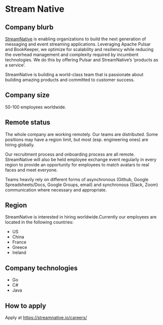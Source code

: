 
# Stream Native 

## Company blurb

[StreamNative](https://streamnative.io/) is enabling organizations to build the next generation of messaging and event streaming applications. Leveraging Apache Pulsar and BookKeeper, we optimize for scalability and resiliency while reducing the overhead management and complexity required by incumbent technologies. We do this by offering Pulsar and StreamNative’s ‘products as a service’. 

StreamNative is building a world-class team that is passionate about building amazing products and committed to customer success.


## Company size

50-100 employees worldwide.

## Remote status

The whole company are working remotely. Our teams are distributed. Some positions may have a region limit, but most (esp. engineering ones) are hiring globally.

Our recruitment process and onboarding process are all remote. StreamNative will also be held employee exchange event regularly in every region to provide an opportunity for employees to match avatars to real faces and meet everyone.

Teams heavily rely on different forms of asynchronous (Github, Google Spreadsheets/Docs, Google Groups, email) and synchronous (Slack, Zoom) communication where necessary and appropriate.

## Region

StreamNative is interested in hiring worldwide.Currently our employees are located in the following countries:

* US
* China
* France
* Greece
* Ireland

## Company technologies

* Go
* C#
* Java

## How to apply

Apply at https://streamnative.io/careers/
